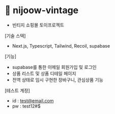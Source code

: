 # 🧥 nijoow-vintage
- 빈티지 쇼핑몰 토이프로젝트

[기술 스택]
- Next.js, Typescript, Tailwind, Recoil, supabase

[기능]
- supabase를 통한 이메일 회원가입 및 로그인
- 상품 리스트 및 상품 디테일 페이지
- 전역 상태로 임시 구현한 장바구니, 관심상품 기능

[테스트 계정]
- id : test@email.com
- pw : test12#$
